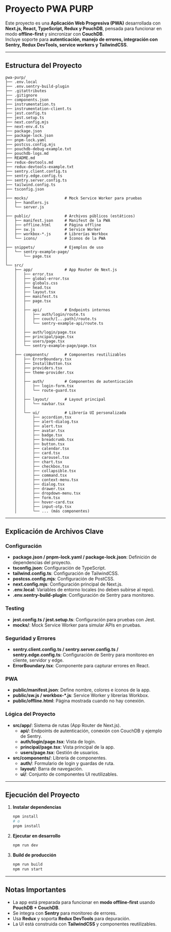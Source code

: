 # Proyecto PWA PURP

Este proyecto es una **Aplicación Web Progresiva (PWA)** desarrollada con **Next.js, React, TypeScript, Redux y PouchDB**, pensada para funcionar en modo **offline-first** y sincronizar con **CouchDB**.  
Incluye soporte para **autenticación, manejo de errores, integración con Sentry, Redux DevTools, service workers y TailwindCSS**.

---

## Estructura del Proyecto

```
pwa-purp/
├── .env.local
├── .env.sentry-build-plugin
├── .gitattributes
├── .gitignore
├── components.json
├── instrumentation.ts
├── instrumentation-client.ts
├── jest.config.ts
├── jest.setup.ts
├── next.config.mjs
├── next-env.d.ts
├── package.json
├── package-lock.json
├── pnpm-lock.yaml
├── postcss.config.mjs
├── pouchdb-debug-example.txt
├── pouchdb-logs.md
├── README.md
├── redux-devtools.md
├── redux-devtools-example.txt
├── sentry.client.config.ts
├── sentry.edge.config.ts
├── sentry.server.config.ts
├── tailwind.config.ts
├── tsconfig.json
│
├── mocks/                # Mock Service Worker para pruebas
│   ├── handlers.js
│   └── server.js
│
├── public/               # Archivos públicos (estáticos)
│   ├── manifest.json     # Manifest de la PWA
│   ├── offline.html      # Página offline
│   ├── sw.js             # Service Worker
│   ├── workbox-*.js      # Librerías Workbox
│   └── icons/            # Íconos de la PWA
│
├── snippets/             # Ejemplos de uso
│   └── sentry-example-page/
│       └── page.tsx
│
└── src/
    ├── app/              # App Router de Next.js
    │   ├── error.tsx
    │   ├── global-error.tsx
    │   ├── globals.css
    │   ├── head.tsx
    │   ├── layout.tsx
    │   ├── manifest.ts
    │   ├── page.tsx
    │   │
    │   ├── api/          # Endpoints internos
    │   │   ├── auth/login/route.ts
    │   │   ├── couch/[...path]/route.ts
    │   │   └── sentry-example-api/route.ts
    │   │
    │   ├── auth/login/page.tsx
    │   ├── principal/page.tsx
    │   ├── users/page.tsx
    │   └── sentry-example-page/page.tsx
    │
    ├── components/       # Componentes reutilizables
    │   ├── ErrorBoundary.tsx
    │   ├── InstallButton.tsx
    │   ├── providers.tsx
    │   ├── theme-provider.tsx
    │   │
    │   ├── auth/         # Componentes de autenticación
    │   │   ├── login-form.tsx
    │   │   └── route-guard.tsx
    │   │
    │   ├── layout/       # Layout principal
    │   │   └── navbar.tsx
    │   │
    │   └── ui/           # Librería UI personalizada
    │       ├── accordion.tsx
    │       ├── alert-dialog.tsx
    │       ├── alert.tsx
    │       ├── avatar.tsx
    │       ├── badge.tsx
    │       ├── breadcrumb.tsx
    │       ├── button.tsx
    │       ├── calendar.tsx
    │       ├── card.tsx
    │       ├── carousel.tsx
    │       ├── chart.tsx
    │       ├── checkbox.tsx
    │       ├── collapsible.tsx
    │       ├── command.tsx
    │       ├── context-menu.tsx
    │       ├── dialog.tsx
    │       ├── drawer.tsx
    │       ├── dropdown-menu.tsx
    │       ├── form.tsx
    │       ├── hover-card.tsx
    │       ├── input-otp.tsx
    │       └── ... (más componentes)
```

---

## Explicación de Archivos Clave

### Configuración
- **package.json / pnpm-lock.yaml / package-lock.json**: Definición de dependencias del proyecto.
- **tsconfig.json**: Configuración de TypeScript.
- **tailwind.config.ts**: Configuración de TailwindCSS.
- **postcss.config.mjs**: Configuración de PostCSS.
- **next.config.mjs**: Configuración principal de Next.js.
- **.env.local**: Variables de entorno locales (no deben subirse al repo).
- **.env.sentry-build-plugin**: Configuración de Sentry para monitoreo.

### Testing
- **jest.config.ts / jest.setup.ts**: Configuración para pruebas con Jest.
- **mocks/**: Mock Service Worker para simular APIs en pruebas.

### Seguridad y Errores
- **sentry.client.config.ts / sentry.server.config.ts / sentry.edge.config.ts**: Configuración de Sentry para monitoreo en cliente, servidor y edge.
- **ErrorBoundary.tsx**: Componente para capturar errores en React.

### PWA
- **public/manifest.json**: Define nombre, colores e íconos de la app.
- **public/sw.js / workbox-*.js**: Service Worker y librerías Workbox.
- **public/offline.html**: Página mostrada cuando no hay conexión.

### Lógica del Proyecto
- **src/app/**: Sistema de rutas (App Router de Next.js).
  - **api/**: Endpoints de autenticación, conexión con CouchDB y ejemplo de Sentry.
  - **auth/login/page.tsx**: Vista de login.
  - **principal/page.tsx**: Vista principal de la app.
  - **users/page.tsx**: Gestión de usuarios.
- **src/components/**: Librería de componentes.
  - **auth/**: Formulario de login y guardas de ruta.
  - **layout/**: Barra de navegación.
  - **ui/**: Conjunto de componentes UI reutilizables.

---

## Ejecución del Proyecto

1. **Instalar dependencias**
   ```bash
   npm install
   # o
   pnpm install
   ```

2. **Ejecutar en desarrollo**
   ```bash
   npm run dev
   ```

3. **Build de producción**
   ```bash
   npm run build
   npm run start
   ```

---

## Notas Importantes
- La app está preparada para funcionar en **modo offline-first** usando **PouchDB + CouchDB**.
- Se integra con **Sentry** para monitoreo de errores.
- Usa **Redux** y soporta **Redux DevTools** para depuración.
- La UI está construida con **TailwindCSS** y componentes reutilizables.